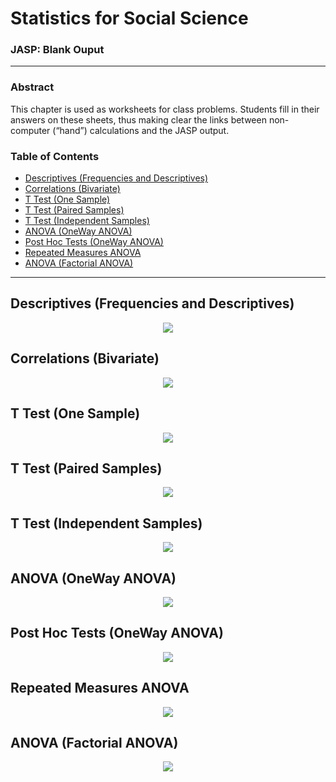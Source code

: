 # Statistics for Social Science

### JASP: Blank Ouput

---

### Abstract

This chapter is used as worksheets for class problems. Students fill in their answers on these sheets, thus making clear the links between non-computer (“hand”) calculations and the JASP output.

### Table of Contents

- [Descriptives (Frequencies and Descriptives)](#descriptives-frequencies-and-descriptives)
- [Correlations (Bivariate)](#correlations-bivariate)
- [T Test (One Sample)](#t-test-one-sample)
- [T Test (Paired Samples)](#t-test-paired-samples)
- [T Test (Independent Samples)](#t-test-independent-samples)
- [ANOVA (OneWay ANOVA)](#anova-oneway-anova)
- [Post Hoc Tests (OneWay ANOVA)](#post-hoc-tests-oneway-anova)
- [Repeated Measures ANOVA](#repeated-measures-anova)
- [ANOVA (Factorial ANOVA)](#anova-factorial-anova)

---

## Descriptives (Frequencies and Descriptives)

<p align="center"><kbd><img src="page3.png"></kbd></p>

## Correlations (Bivariate)

<p align="center"><kbd><img src="page4.png"></kbd></p>

## T Test (One Sample)

<p align="center"><kbd><img src="page5.png"></kbd></p>

## T Test (Paired Samples)

<p align="center"><kbd><img src="page6.png"></kbd></p>

## T Test (Independent Samples)

<p align="center"><kbd><img src="page7.png"></kbd></p>

## ANOVA (OneWay ANOVA)

<p align="center"><kbd><img src="page8.png"></kbd></p>

## Post Hoc Tests (OneWay ANOVA)

<p align="center"><kbd><img src="page9.png"></kbd></p>

## Repeated Measures ANOVA

<p align="center"><kbd><img src="page10.png"></kbd></p>

## ANOVA (Factorial ANOVA)

<p align="center"><kbd><img src="page11.png"></kbd></p>
